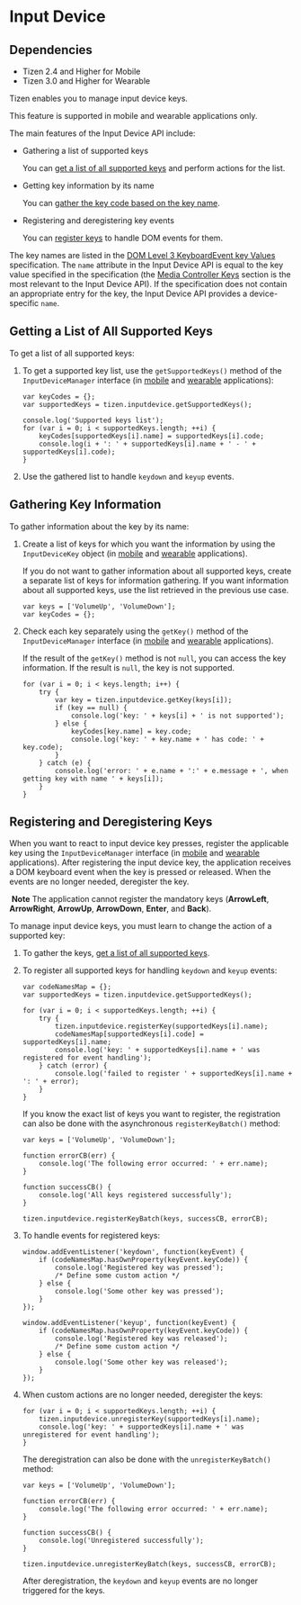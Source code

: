 # Input Device

## Dependencies

- Tizen 2.4 and Higher for Mobile
- Tizen 3.0 and Higher for Wearable

Tizen enables you to manage input device keys.

This feature is supported in mobile and wearable applications only.

The main features of the Input Device API include:

- Gathering a list of supported keys   

  You can [get a list of all supported keys](./text-input/input_device-w.md#getkeys) and perform actions for the list.

- Getting key information by its name   

  You can [gather the key code based on the key name](./text-input/input_device-w.md#getkeyinfo).

- Registering and deregistering key events   

  You can [register keys](./text-input/input_device-w.md#reg_unreg) to handle DOM events for them.

The key names are listed in the [DOM Level 3 KeyboardEvent key Values](http://www.w3.org/TR/2014/WD-DOM-Level-3-Events-key-20140612) specification. The `name` attribute in the Input Device API is equal to the key value specified in the specification (the [Media Controller Keys](http://www.w3.org/TR/2014/WD-DOM-Level-3-Events-key-20140612/#keys-media-controller) section is the most relevant to the Input Device API). If the specification does not contain an appropriate entry for the key, the Input Device API provides a device-specific `name`.

## Getting a List of All Supported Keys

To get a list of all supported keys:

1. To get a supported key list, use the `getSupportedKeys()` method of the `InputDeviceManager` interface (in [mobile](../../../../org.tizen.web.apireference/html/device_api/mobile/tizen/inputdevice.html#InputDeviceManager) and [wearable](../../../../org.tizen.web.apireference/html/device_api/wearable/tizen/inputdevice.html#InputDeviceManager) applications):

   ```
   var keyCodes = {};
   var supportedKeys = tizen.inputdevice.getSupportedKeys();

   console.log('Supported keys list');
   for (var i = 0; i < supportedKeys.length; ++i) {
       keyCodes[supportedKeys[i].name] = supportedKeys[i].code;
       console.log(i + ': ' + supportedKeys[i].name + ' - ' + supportedKeys[i].code);
   }
   ```

2. Use the gathered list to handle `keydown` and `keyup` events.

## Gathering Key Information

To gather information about the key by its name:

1. Create a list of keys for which you want the information by using the `InputDeviceKey` object (in [mobile](../../../../org.tizen.web.apireference/html/device_api/mobile/tizen/inputdevice.html#InputDeviceKey) and [wearable](../../../../org.tizen.web.apireference/html/device_api/wearable/tizen/inputdevice.html#InputDeviceKey) applications).

   If you do not want to gather information about all supported keys, create a separate list of keys for information gathering. If you want information about all supported keys, use the list retrieved in the previous use case.

   ```
   var keys = ['VolumeUp', 'VolumeDown'];
   var keyCodes = {};
   ```

2. Check each key separately using the `getKey()` method of the `InputDeviceManager` interface (in [mobile](../../../../org.tizen.web.apireference/html/device_api/mobile/tizen/inputdevice.html#InputDeviceManager) and [wearable](../../../../org.tizen.web.apireference/html/device_api/wearable/tizen/inputdevice.html#InputDeviceManager) applications).

   If the result of the `getKey()` method is not `null`, you can access the key information. If the result is `null`, the key is not supported.

   ```
   for (var i = 0; i < keys.length; i++) {
       try {
           var key = tizen.inputdevice.getKey(keys[i]);
           if (key == null) {
               console.log('key: ' + keys[i] + ' is not supported');
           } else {
               keyCodes[key.name] = key.code;
               console.log('key: ' + key.name + ' has code: ' + key.code);
           }
       } catch (e) {
           console.log('error: ' + e.name + ':' + e.message + ', when getting key with name ' + keys[i]);
       }
   }
   ```

## Registering and Deregistering Keys

When you want to react to input device key presses, register the applicable key using the `InputDeviceManager` interface (in [mobile](../../../../org.tizen.web.apireference/html/device_api/mobile/tizen/inputdevice.html#InputDeviceManager) and [wearable](../../../../org.tizen.web.apireference/html/device_api/wearable/tizen/inputdevice.html#InputDeviceManager) applications). After registering the input device key, the application receives a DOM keyboard event when the key is pressed or released. When the events are no longer needed, deregister the key.

​	**Note**	The application cannot register the mandatory keys (**ArrowLeft**, **ArrowRight**, **ArrowUp**, **ArrowDown**, **Enter**, and **Back**).

To manage input device keys, you must learn to change the action of a supported key:

1. To gather the keys, [get a list of all supported keys](./text-input/input_device-w.md#getkeys).

2. To register all supported keys for handling `keydown` and `keyup` events:

   ```
   var codeNamesMap = {};
   var supportedKeys = tizen.inputdevice.getSupportedKeys();

   for (var i = 0; i < supportedKeys.length; ++i) {
       try {
           tizen.inputdevice.registerKey(supportedKeys[i].name);
           codeNamesMap[supportedKeys[i].code] = supportedKeys[i].name;
           console.log('key: ' + supportedKeys[i].name + ' was registered for event handling');
       } catch (error) {
           console.log('failed to register ' + supportedKeys[i].name + ': ' + error);
       }
   }
   ```

   If you know the exact list of keys you want to register, the registration can also be done with the asynchronous `registerKeyBatch()` method:

   ```
   var keys = ['VolumeUp', 'VolumeDown'];

   function errorCB(err) {
       console.log('The following error occurred: ' + err.name);
   }

   function successCB() {
       console.log('All keys registered successfully');
   }

   tizen.inputdevice.registerKeyBatch(keys, successCB, errorCB);
   ```

3. To handle events for registered keys:

   ```
   window.addEventListener('keydown', function(keyEvent) {
       if (codeNamesMap.hasOwnProperty(keyEvent.keyCode)) {
           console.log('Registered key was pressed');
           /* Define some custom action */
       } else {
           console.log('Some other key was pressed');
       }
   });

   window.addEventListener('keyup', function(keyEvent) {
       if (codeNamesMap.hasOwnProperty(keyEvent.keyCode)) {
           console.log('Registered key was released');
           /* Define some custom action */
       } else {
           console.log('Some other key was released');
       }
   });
   ```

4. When custom actions are no longer needed, deregister the keys:

   ```
   for (var i = 0; i < supportedKeys.length; ++i) {
       tizen.inputdevice.unregisterKey(supportedKeys[i].name);
       console.log('key: ' + supportedKeys[i].name + ' was unregistered for event handling');
   }
   ```

   The deregistration can also be done with the `unregisterKeyBatch()` method:

   ```
   var keys = ['VolumeUp', 'VolumeDown'];

   function errorCB(err) {
       console.log('The following error occurred: ' + err.name);
   }

   function successCB() {
       console.log('Unregistered successfully');
   }

   tizen.inputdevice.unregisterKeyBatch(keys, successCB, errorCB);
   ```

   After deregistration, the `keydown` and `keyup` events are no longer triggered for the keys.